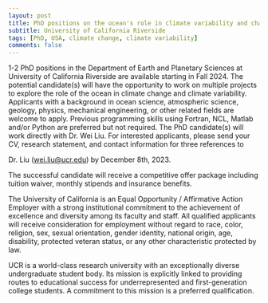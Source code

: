 ```yaml
---
layout: post
title: PhD positions on the ocean's role in climate variability and change (Riverside, California)
subtitle: University of California Riverside
tags: [PhD, USA, climate change, climate variability]
comments: false
---
```

1-2 PhD positions in the Department of Earth and Planetary Sciences at
University of California Riverside are available starting in Fall 2024. The
potential candidate(s) will have the opportunity to work on multiple
projects to explore the role of the ocean in climate change and climate
variability. Applicants with a background in ocean science, atmospheric
science, geology, physics, mechanical engineering, or other related fields
are welcome to apply. Previous programming skills using Fortran, NCL,
Matlab and/or Python are preferred but not required. The PhD candidate(s)
will work directly with Dr. Wei Liu. For interested applicants, please send
your CV, research statement, and contact information for three references
to

Dr. Liu (wei.liu@ucr.edu) by December 8th, 2023.

The successful candidate will receive a competitive offer package including
tuition waiver, monthly stipends and insurance benefits.

The University of California is an Equal Opportunity / Affirmative Action
Employer with a strong institutional commitment to the achievement of
excellence and diversity among its faculty and staff. All qualified
applicants will receive consideration for employment without regard to
race, color, religion, sex, sexual orientation, gender identity, national
origin, age, disability, protected veteran status, or any other
characteristic protected by law.

UCR is a world-class research university with an exceptionally diverse
undergraduate student body. Its mission is explicitly linked to providing
routes to educational success for underrepresented and first-generation
college students. A commitment to this mission is a preferred qualification.
